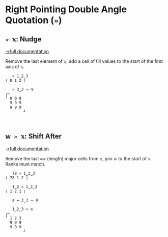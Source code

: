 # Right Pointing Double Angle Quotation (`»`)

## `» 𝕩`: Nudge
[→full documentation](https://mlochbaum.github.io/BQN/doc/shift.html)

Remove the last element of `𝕩`, add a cell of fill values to the start of the first axis of `𝕩`.

```bqn
   » 1‿2‿3
⟨ 0 1 2 ⟩

   » 3‿3 ⥊ 9
┌─       
╵ 0 0 0  
  9 9 9  
  9 9 9  
        ┘



```
## `𝕨 » 𝕩`: Shift After
[→full documentation](https://mlochbaum.github.io/BQN/doc/shift.html)

Remove the last `≠𝕨` (length) major cells from `𝕩`, join `𝕨` to the start of `𝕩`. Ranks must match.

```bqn
   78 » 1‿2‿3
⟨ 78 1 2 ⟩

   1‿2 » 1‿2‿3
⟨ 1 2 1 ⟩

   a ← 3‿3 ⥊ 9

   1‿2‿3 » a
┌─       
╵ 1 2 3  
  9 9 9  
  9 9 9  
        ┘
```
